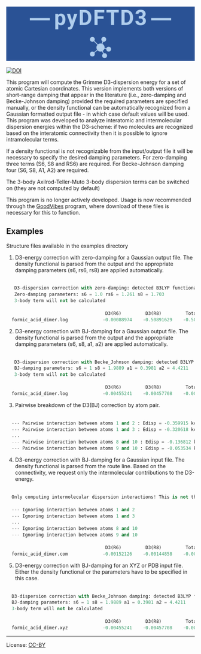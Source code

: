![pyDFTD3 logo](pyDFTD3_banner.png)

[![DOI](https://zenodo.org/badge/54939983.svg)](https://zenodo.org/badge/latestdoi/54939983)

This program will compute the Grimme D3-dispersion energy for a set of atomic Cartesian coordinates. This version implements both versions of short-range damping that appear in the literature (i.e., zero-damping and Becke-Johnson damping) provided the required parameters are specified manually, or the density functional can be automatically recognized from a Gaussian formatted output file - in which case default values will be used. This program was developed to analyze interatomic and intermolecular dispersion energies within the D3-scheme: if two molecules are recognized based on the interatomic connectivity then it is possible to ignore intramolecular terms.

If a density functional is not recognizable from the input/output file it will be necessary to specify the desired damping parameters. For zero-damping three terms (S6, S8 and RS6) are required. For Becke-Johnson damping four (S6, S8, A1, A2) are required.

The 3-body Axilrod-Teller-Muto 3-body dispersion terms can be switched on (they are not computed by default)

This program is no longer actively developed. Usage is now recommended through the [GoodVibes](https://github.com/bobbypaton/GoodVibes) program, where download of these files is necessary for this to function.

## Examples

Structure files available in the examples directory

1. D3-energy correction with zero-damping for a Gaussian output file. The density functional is parsed from the output and the appropriate damping parameters (s6, rs6, rs8) are applied automatically.

 ```python -m dftd3 formic_acid_dimer.log 
 
    D3-dispersion correction with zero-damping: detected B3LYP functional - using default zero-damping parameters
    Zero-damping parameters: s6 = 1.0 rs6 = 1.261 s8 = 1.703
    3-body term will not be calculated

                                      D3(R6)         D3(R8)         Total (au)
   formic_acid_dimer.log             -0.00088974    -0.50891629    -0.50980603
```

2. D3-energy correction with BJ-damping for a Gaussian output file. The density functional is parsed from the output and the appropriate damping parameters (s6, s8, a1, a2) are applied automatically.

 ```python -m dftd3 formic_acid_dimer.log -damp bj

    D3-dispersion correction with Becke_Johnson damping: detected B3LYP functional - using default BJ-damping parameters
    BJ-damping parameters: s6 = 1 s8 = 1.9889 a1 = 0.3981 a2 = 4.4211
    3-body term will not be calculated

                                      D3(R6)         D3(R8)         Total (au)
   formic_acid_dimer.log             -0.00455241    -0.00457708    -0.00912948
```

3. Pairwise breakdown of the D3(BJ) correction by atom pair.

 ```python -m dftd3 formic_acid_dimer.log -damp bj -pw

   --- Pairwise interaction between atoms 1 and 2 : Edisp = -0.359915 kcal/mol -0.3599152449643698
   --- Pairwise interaction between atoms 1 and 3 : Edisp = -0.320618 kcal/mol -0.6805336005703304
   ...
   --- Pairwise interaction between atoms 8 and 10 : Edisp = -0.136812 kcal/mol -5.6753050880809095
   --- Pairwise interaction between atoms 9 and 10 : Edisp = -0.053534 kcal/mol -5.728838870721404
```

4. D3-energy correction with BJ-damping for a Gaussian input file. The density functional is parsed from the route line. Based on the connectivity, we request only the intermolecular contributions to the D3-energy.

 ```python -m dftd3 formic_acid_dimer.com -damp bj -im

   Only computing intermolecular dispersion interactions! This is not the total D3-correction

   --- Ignoring interaction between atoms 1 and 2
   --- Ignoring interaction between atoms 1 and 3
   ...
   --- Ignoring interaction between atoms 8 and 10
   --- Ignoring interaction between atoms 9 and 10

                                      D3(R6)         D3(R8)         Total (au)
   formic_acid_dimer.com             -0.00152126    -0.00144858    -0.00296984
```

5. D3-energy correction with BJ-damping for an XYZ or PDB input file. Either the density functional or the parameters have to be specified in this case.

 ```python -m dftd3 formic_acid_dimer.xyz -damp bj -func b3lyp

   D3-dispersion correction with Becke_Johnson damping: detected B3LYP functional - using default BJ-damping parameters
   BJ-damping parameters: s6 = 1 s8 = 1.9889 a1 = 0.3981 a2 = 4.4211
   3-body term will not be calculated

                                      D3(R6)         D3(R8)         Total (au)
   formic_acid_dimer.xyz             -0.00455241    -0.00457708    -0.00912949

```

---
License: [CC-BY](https://creativecommons.org/licenses/by/3.0/)

